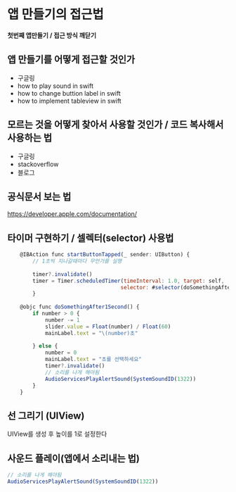 # 앱 만들기의 접근법
**첫번째 앱만들기 / 접근 방식 깨닫기**
## 앱 만들기를 어떻게 접근할 것인가
- 구글링
- how to play sound in swift
- how to change buttion label in swift
- how to implement tableview in swift
## 모르는 것을 어떻게 찾아서 사용할 것인가 / 코드 복사해서 사용하는 법
- 구글링
- stackoverflow
- 블로그
## 공식문서 보는 법
https://developer.apple.com/documentation/
## 타이머 구현하기 / 셀렉터(selector) 사용법
```javascript
    @IBAction func startButtonTapped(_ sender: UIButton) {
        // 1초씩 지나갈때마다 무언가를 실행
        
        timer?.invalidate()
        timer = Timer.scheduledTimer(timeInterval: 1.0, target: self, 
                                    selector: #selector(doSomethingAfter1Second), userInfo: nil, repeats: true)
        }
    
    @objc func doSomethingAfter1Second() {
        if number > 0 {
            number -= 1
            slider.value = Float(number) / Float(60)
            mainLabel.text = "\(number)초"
            
        } else {
            number = 0
            mainLabel.text = "초를 선택하세요"
            timer?.invalidate()
            // 소리를 나게 해야됨
            AudioServicesPlayAlertSound(SystemSoundID(1322))
        }
    }
```
## 선 그리기 (UIView)
UIView를 생성 후 높이를 1로 설정한다
## 사운드 플레이(앱에서 소리내는 법)
```javascript
// 소리를 나게 해야됨
AudioServicesPlayAlertSound(SystemSoundID(1322))
```
